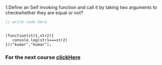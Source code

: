 1.Define an Self invoking function and call it by taking two arguments to  checkwhether they are  equal or not?


```javascript
// write code here
```

```solution

(function(str1,str2){
   console.log(str1===str2)
})("kumar","kumar");

```

### For the next course [clickHere](https://www.merakilearn.org/course/147/exercise/3549)
